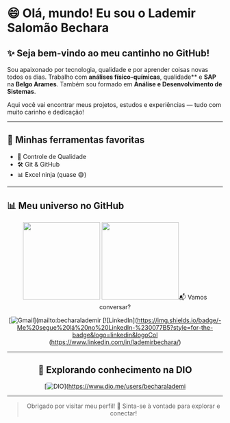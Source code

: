 # 😄 Olá, mundo! Eu sou o Lademir Salomão Bechara

## ✨ Seja bem-vindo ao meu cantinho no GitHub!

Sou apaixonado por tecnologia, qualidade e por aprender coisas novas todos os dias. Trabalho com **análises físico-químicas**,
qualidade** e **SAP** na **Belgo Arames**. Também sou formado em **Análise e Desenvolvimento de Sistemas**.

Aqui você vai encontrar meus projetos, estudos e experiências — tudo com muito carinho e dedicação!

---

## 🧰 Minhas ferramentas favoritas

- 🧪 Controle de Qualidade
- 🛠️ Git & GitHub
- 📊 Excel ninja (quase 😅)

---

## 📊 Meu universo no GitHub

<div align="center">
  <img height="180em" src="https://github-readme-stats.vercel.app/api?username=Lademir76&show_icons=true&theme=radical&include
count_private=true"/>
  <img height="180em" src="https://github-readme-stats.vercel.app/api/top-langs/?username=Lademir76&layout=compact&langs_count
>
</div>

---

## 📬 Vamos conversar?

[![Gmail](https://img.shields.io/badge/-Email-me-%23333?style=for-the-badge&logo=gmail&logoColor=white)](mailto:becharalademir
[![LinkedIn](https://img.shields.io/badge/-Me%20segue%20lá%20no%20LinkedIn-%230077B5?style=for-the-badge&logo=linkedin&logoCol
(https://www.linkedin.com/in/lademirbechara/)

---

## 🚀 Explorando conhecimento na DIO

[![DIO](https://img.shields.io/badge/-Meu%20Perfil%20na%20DIO-000?style=for-the-badge)](https://www.dio.me/users/becharalademi

---

> Obrigado por visitar meu perfil! 🌟 Sinta-se à vontade para explorar e conectar!


